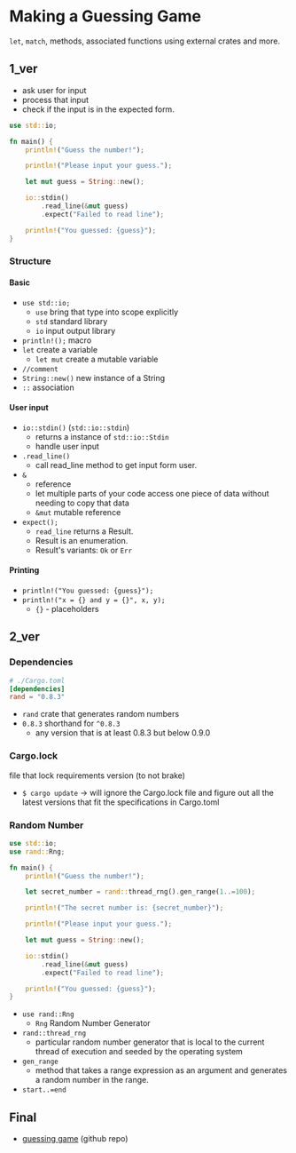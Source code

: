# Making a Guessing Game
`let`, `match`, methods, associated functions using external crates and more.

## 1_ver
- ask user for input
- process that input
- check if the input is in the expected form.
```rust
use std::io;

fn main() {
    println!("Guess the number!");

    println!("Please input your guess.");

    let mut guess = String::new();

    io::stdin()
        .read_line(&mut guess)
        .expect("Failed to read line");

    println!("You guessed: {guess}");
}
```
### Structure
#### Basic
- `use std::io;`
    - `use` bring that type into scope explicitly
    - `std` standard library
    - `io` input output library
- `println!();` macro
- `let` create a variable
    - `let mut` create a mutable variable
- `//comment`
- `String::new()` new instance of a String
- `::` association
#### User input
- `io::stdin()` (`std::io::stdin`) 
    - returns a instance of `std::io::Stdin`
    - handle user input
- `.read_line()`
    - call read_line method to get input form user.
- `&`
    - reference
    - let multiple parts of your code access one piece of data without needing to copy that data
    - `&mut` mutable reference
- `expect();`
    - `read_line` returns a Result.
    - Result is an enumeration.
    - Result's variants: `Ok` or `Err`
#### Printing
- `println!("You guessed: {guess}");`
- `println!("x = {} and y = {}", x, y);`
    - `{}` - placeholders

## 2_ver
### Dependencies
```toml
# ./Cargo.toml
[dependencies]
rand = "0.8.3"
```
- `rand` crate that generates random numbers
- `0.8.3` shorthand for `^0.8.3`
    -  any version that is at least 0.8.3 but below 0.9.0
### Cargo.lock

file that lock requirements version (to not brake)
- `$ cargo update` ->  will ignore the Cargo.lock file and figure out all the latest versions that fit the specifications in Cargo.toml

### Random Number
```rust
use std::io;
use rand::Rng;

fn main() {
    println!("Guess the number!");

    let secret_number = rand::thread_rng().gen_range(1..=100);

    println!("The secret number is: {secret_number}");

    println!("Please input your guess.");

    let mut guess = String::new();

    io::stdin()
        .read_line(&mut guess)
        .expect("Failed to read line");

    println!("You guessed: {guess}");
}
```
- `use rand::Rng`
    - `Rng` Random Number Generator
- `rand::thread_rng`
    -  particular random number generator that is local to the current thread of execution and seeded by the operating system
- `gen_range`
    - method that takes a range expression as an argument and generates a random number in the range.
- `start..=end`
## Final
- [guessing game](https://github.com/feg59crz/rust-guessing-game) (github repo)
